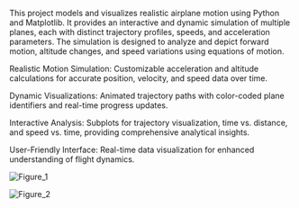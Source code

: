 This project models and visualizes realistic airplane motion using Python and Matplotlib. 
It provides an interactive and dynamic simulation of multiple planes, each with distinct trajectory profiles, speeds, and acceleration parameters. The simulation is designed to analyze and depict forward motion, altitude changes, and speed variations using equations of motion.

Realistic Motion Simulation: Customizable acceleration and altitude calculations for accurate position, velocity, and speed data over time.

Dynamic Visualizations: Animated trajectory paths with color-coded plane identifiers and real-time progress updates.

Interactive Analysis: Subplots for trajectory visualization, time vs. distance, and speed vs. time, providing comprehensive analytical insights.

User-Friendly Interface: Real-time data visualization for enhanced understanding of flight dynamics.


![Figure_1](https://github.com/user-attachments/assets/151f7b9c-4f6a-4f1a-b02a-2b814e714a14)

![Figure_2](https://github.com/user-attachments/assets/c8263178-b7d2-4e17-8fef-ea374922ab39)
